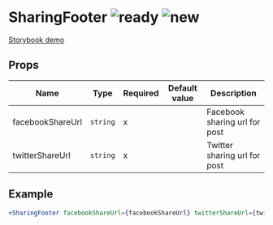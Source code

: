 # SharingFooter ![ready](status-images/ready.svg) ![new](status-images/new.svg)

[Storybook demo](http://localhost:8001/?selectedKind=3.%20Elements%7CPost%20Elements%2FSharing%20Footer)

<!-- STORY -->

## Props

| Name | Type | Required | Default value | Description
|------|------|----------|---------------|------------
| facebookShareUrl | `string` | x |  | Facebook sharing url for post
| twitterShareUrl | `string` | x |  | Twitter sharing url for post

## Example

```jsx
<SharingFooter facebookShareUrl={facebookShareUrl} twitterShareUrl={twitterShareUrl} />
```

